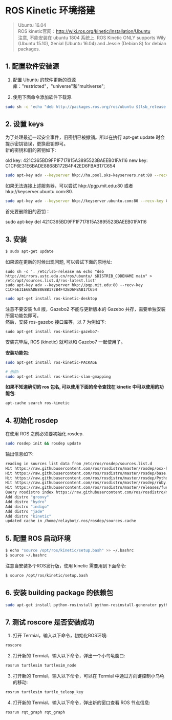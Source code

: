 # ROS Kinetic 环境搭建
 
> Ubuntu 16.04  
> ROS kinetic官网：http://wiki.ros.org/kinetic/Installation/Ubuntu  
> 注意, 不能安装在 ubuntu 1804 系统上. ROS Kinetic ONLY supports Wily (Ubuntu 15.10), Xenial (Ubuntu 16.04) and Jessie (Debian 8) for debian packages.  

## 1. 配置软件安装源   

1) 配置 Ubuntu 的软件更新的资源库："restricted"，"universe"和"multiverse";  

2) 使用下面命令添加软件下载源.  

```bash
sudo sh -c 'echo "deb http://packages.ros.org/ros/ubuntu $(lsb_release -sc) main" > /etc/apt/sources.list.d/ros-latest.list'
```

## 2. 设置 keys

为了处理最近一起安全事件，旧密钥已被撤销。所以在执行 apt-get update 时会提示密钥错误，更换密钥即可。  
新的密钥和旧的密钥如下:

old key: 421C365BD9FF1F717815A3895523BAEEB01FA116
new key: C1CF6E31E6BADE8868B172B4F42ED6FBAB17C654

```bash
sudo apt-key adv --keyserver hkp://ha.pool.sks-keyservers.net:80 --recv-key C1CF6E31E6BADE8868B172B4F42ED6FBAB17C654
```

如果无法连接上述服务器，可以尝试 hkp://pgp.mit.edu:80 或者 hkp://keyserver.ubuntu.com:80.  

```bash
sudo apt-key adv --keyserver hkp://keyserver.ubuntu.com:80 --recv-key C1CF6E31E6BADE8868B172B4F42ED6FBAB17C654
```

首先要删除旧的密钥：  

sudo apt-key del 421C365BD9FF1F717815A3895523BAEEB01FA116  

## 3. 安装

```bash
$ sudo apt-get update
```

如果源在更新的时候出现问题, 可以尝试下面的原地址:  

```
sudo sh -c '. /etc/lsb-release && echo "deb http://mirrors.ustc.edu.cn/ros/ubuntu/ $DISTRIB_CODENAME main" > /etc/apt/sources.list.d/ros-latest.list'
sudo apt-key adv --keyserver hkp://pgp.mit.edu:80 --recv-key C1CF6E31E6BADE8868B172B4F42ED6FBAB17C654
```

```bash
sudo apt-get install ros-kinetic-desktop
```

注意不要安装 full 版，Gazebo2 不能与更新版本的 Gazebo 共存，需要单独安装所需功能包即可。  
然后，安装 ros-gazebo 接口库等，以 7 为例如下:    

```
sudo apt-get install ros-kinetic-gazebo7-  
```

安装完毕后, ROS (kinetic) 就可以和 Gazebo7 一起使用了。

**安装功能包**:  

```bash
sudo apt-get install ros-kinetic-PACKAGE

# 例如:  
sudo apt-get install ros-kinetic-slam-gmapping
```

**如果不知道确切的 ros 包名, 可以使用下面的命令查找在 kinetic 中可以使用的功能包**:  

```bash
apt-cache search ros-kinetic
```

## 4. 初始化 rosdep  

在使用 ROS 之前必须要初始化 rosdep.  

```bash
sudo rosdep init && rosdep update
```

输出信息如下:   

```bash
reading in sources list data from /etc/ros/rosdep/sources.list.d
Hit https://raw.githubusercontent.com/ros/rosdistro/master/rosdep/osx-homebrew.yaml
Hit https://raw.githubusercontent.com/ros/rosdistro/master/rosdep/base.yaml
Hit https://raw.githubusercontent.com/ros/rosdistro/master/rosdep/Python.yaml
Hit https://raw.githubusercontent.com/ros/rosdistro/master/rosdep/ruby.yaml
Hit https://raw.githubusercontent.com/ros/rosdistro/master/releases/fuerte.yaml
Query rosdistro index https://raw.githubusercontent.com/ros/rosdistro/master/index.yaml
Add distro "groovy"
Add distro "hydro"
Add distro "indigo"
Add distro "jade"
Add distro "kinetic"
updated cache in /home/relaybot/.ros/rosdep/sources.cache
```

## 5. 配置 ROS 启动环境

```bash
$ echo "source /opt/ros/kinetic/setup.bash" >> ~/.bashrc
$ source ~/.bashrc
```

注意当安装多个ROS发行版，使用 kinetic 需要用到下面命令:  

```bash
$ source /opt/ros/kinetic/setup.bash
```

## 6. 安装 building package 的依赖包

```bash
sudo apt-get install python-rosinstall python-rosinstall-generator python-wstool build-essential
```

## 7. 测试 roscore 是否安装成功

1) 打开 Termial，输入以下命令，初始化ROS环境:  

```bash
roscore
```

2) 打开新的 Termial，输入以下命令，弹出一个小乌龟窗口:  

```bash
rosrun turtlesim turtlesim_node
```

3) 打开新的 Termial，输入以下命令，可以在 Termial 中通过方向键控制小乌龟的移动:  

```bash
rosrun turtlesim turtle_teleop_key
```

4) 打开新的 Termial，输入以下命令，弹出新的窗口查看 ROS 节点信息:  

```bash
rosrun rqt_graph rqt_graph
```
